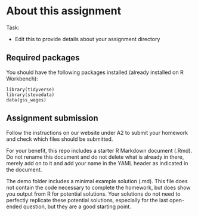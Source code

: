 

# About this assignment

Task:

* Edit this to provide details about your assignment directory

## Required packages
You should have the following packages installed (already installed on R Workbench):

```{r}
library(tidyverse)
library(stevedata)
data(gss_wages)
```

## Assignment submission
Follow the instructions on our website under A2 to submit your homework and check which files should be submitted.

For your benefit, this repo includes a starter R Markdown document (.Rmd). Do not rename this document and do not delete what is already in there, merely add on to it and add your name in the YAML header as indicated in the document.

The demo folder includes a minimal example solution (.md). This file does not contain the code necessary to complete the homework, but does show you output from R for potential solutions. Your solutions do not need to perfectly replicate these potential solutions, especially for the last open-ended question, but they are a good starting point.